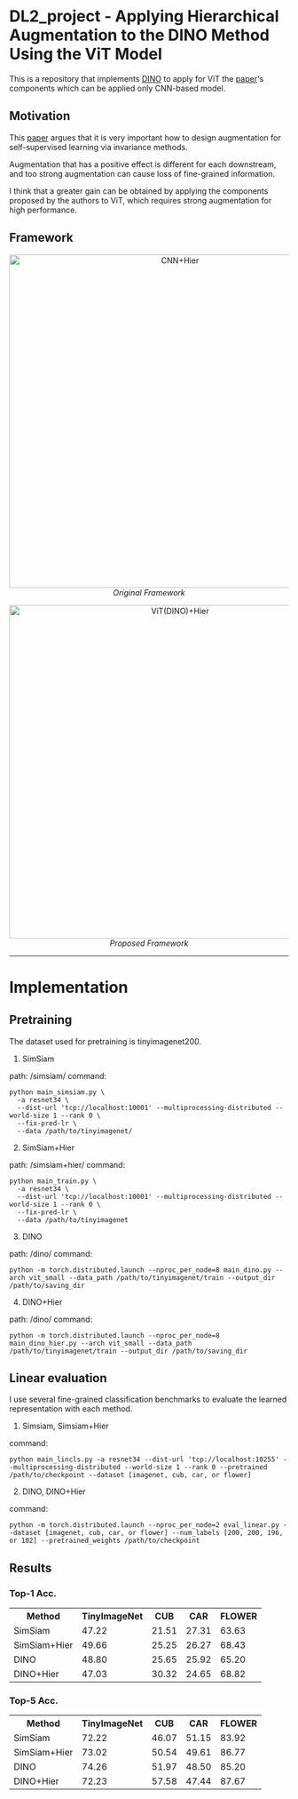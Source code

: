 # DL2_project - Applying Hierarchical Augmentation to the DINO Method Using the ViT Model
This is a repository that implements [DINO](https://github.com/facebookresearch/dino) to apply for ViT the [paper](https://arxiv.org/abs/2206.00227)'s components which can be applied only CNN-based model.

## Motivation

This [paper](https://arxiv.org/abs/2206.00227) argues that it is very important how to design augmentation for self-supervised learning via invariance methods.

Augmentation that has a positive effect is different for each downstream, and too strong augmentation can cause loss of fine-grained information.

I think that a greater gain can be obtained by applying the components proposed by the authors to ViT, which requires strong augmentation for high performance.

## Framework

<p align="center">
    <img width="600" alt="CNN+Hier" src="https://user-images.githubusercontent.com/69955858/208245712-846ce8be-c6b7-4fe1-af6e-2e7176cfdaf7.png">
    <em>Original Framework</em>
</p>

<p align="center">
    <img width="600" alt="ViT(DINO)+Hier" src="https://user-images.githubusercontent.com/69955858/208245813-0d9b99fc-8cb8-4b2d-a0e3-ac6b9f01a063.png">
    <em>Proposed Framework</em>
</p>

--------------------------------------
# Implementation

## Pretraining

The dataset used for pretraining is tinyimagenet200.

1. SimSiam

path: /simsiam/
command: 

```
python main_simsiam.py \
  -a resnet34 \
  --dist-url 'tcp://localhost:10001' --multiprocessing-distributed --world-size 1 --rank 0 \
  --fix-pred-lr \
  --data /path/to/tinyimagenet/
```

2. SimSiam+Hier

path: /simsiam+hier/
command: 

```
python main_train.py \
  -a resnet34 \
  --dist-url 'tcp://localhost:10001' --multiprocessing-distributed --world-size 1 --rank 0 \
  --fix-pred-lr \
  --data /path/to/tinyimagenet
```

3. DINO

path: /dino/
command: 

```
python -m torch.distributed.launch --nproc_per_node=8 main_dino.py --arch vit_small --data_path /path/to/tinyimagenet/train --output_dir /path/to/saving_dir
```

4. DINO+Hier

path: /dino/
command: 

```
python -m torch.distributed.launch --nproc_per_node=8 main_dino_hier.py --arch vit_small --data_path /path/to/tinyimagenet/train --output_dir /path/to/saving_dir
```

## Linear evaluation

I use several fine-grained classification benchmarks to evaluate the learned representation with each method.

1. Simsiam, Simsiam+Hier

command:

```
python main_lincls.py -a resnet34 --dist-url 'tcp://localhost:10255' --multiprocessing-distributed --world-size 1 --rank 0 --pretrained /path/to/checkpoint --dataset [imagenet, cub, car, or flower]
```

2. DINO, DINO+Hier

command:

```
python -m torch.distributed.launch --nproc_per_node=2 eval_linear.py --dataset [imagenet, cub, car, or flower] --num_labels [200, 200, 196, or 102] --pretrained_weights /path/to/checkpoint
```

## Results
### Top-1 Acc.
<table>
  <tr>
    <th>Method</th>
    <th>TinyImageNet</th>
    <th>CUB</th>
    <th>CAR</th>
    <th>FLOWER</th>
  </tr>
  <tr>
    <td>SimSiam</td>
    <td>47.22</td>
    <td>21.51</td>
    <td>27.31</td>
    <td>63.63</td>
  </tr>
  <tr>
    <td>SimSiam+Hier</td>
    <td>49.66</td>
    <td>25.25</td>
    <td>26.27</td>
    <td>68.43</td>
  </tr>
  <tr>
    <td>DINO</td>
    <td>48.80</td>
    <td>25.65</td>
    <td>25.92</td>
    <td>65.20</td>
  </tr>
  <tr>
    <td>DINO+Hier</td>
    <td>47.03</td>
    <td>30.32</td>
    <td>24.65</td>
    <td>68.82</td>
  </tr>
</table>

### Top-5 Acc.

<table>
  <tr>
    <th>Method</th>
    <th>TinyImageNet</th>
    <th>CUB</th>
    <th>CAR</th>
    <th>FLOWER</th>
  </tr>
  <tr>
    <td>SimSiam</td>
    <td>72.22</td>
    <td>46.07</td>
    <td>51.15</td>
    <td>83.92</td>
  </tr>
  <tr>
    <td>SimSiam+Hier</td>
    <td>73.02</td>
    <td>50.54</td>
    <td>49.61</td>
    <td>86.77</td>
  </tr>
  <tr>
    <td>DINO</td>
    <td>74.26</td>
    <td>51.97</td>
    <td>48.50</td>
    <td>85.20</td>
  </tr>
  <tr>
    <td>DINO+Hier</td>
    <td>72.23</td>
    <td>57.58</td>
    <td>47.44</td>
    <td>87.67</td>
  </tr>
</table>
